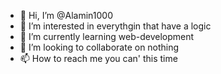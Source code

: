 - 👋 Hi, I’m @Alamin1000
- 👀 I’m interested in everythgin that have a logic
- 🌱 I’m currently learning web-development
- 💞️ I’m looking to collaborate on nothing
- 📫 How to reach me you can' this time

<!---
Alamin1000/Alamin1000 is a ✨ special ✨ repository because its `README.md` (this file) appears on your GitHub profile.
You can click the Preview link to take a look at your changes.
--->
